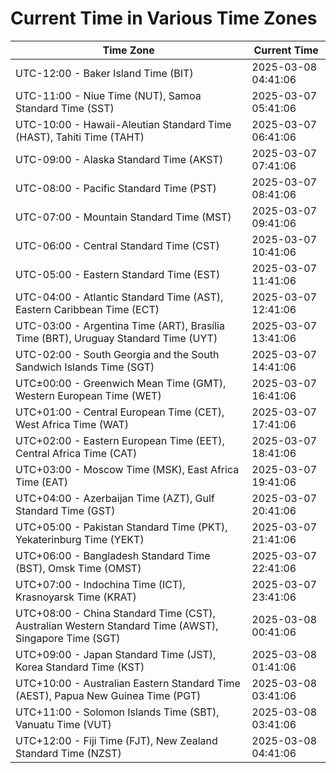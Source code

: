 # Current Time in Various Time Zones

| Time Zone | Current Time |
|-----------|--------------|
| UTC-12:00 - Baker Island Time (BIT) | 2025-03-08 04:41:06 |
| UTC-11:00 - Niue Time (NUT), Samoa Standard Time (SST) | 2025-03-07 05:41:06 |
| UTC-10:00 - Hawaii-Aleutian Standard Time (HAST), Tahiti Time (TAHT) | 2025-03-07 06:41:06 |
| UTC-09:00 - Alaska Standard Time (AKST) | 2025-03-07 07:41:06 |
| UTC-08:00 - Pacific Standard Time (PST) | 2025-03-07 08:41:06 |
| UTC-07:00 - Mountain Standard Time (MST) | 2025-03-07 09:41:06 |
| UTC-06:00 - Central Standard Time (CST) | 2025-03-07 10:41:06 |
| UTC-05:00 - Eastern Standard Time (EST) | 2025-03-07 11:41:06 |
| UTC-04:00 - Atlantic Standard Time (AST), Eastern Caribbean Time (ECT) | 2025-03-07 12:41:06 |
| UTC-03:00 - Argentina Time (ART), Brasília Time (BRT), Uruguay Standard Time (UYT) | 2025-03-07 13:41:06 |
| UTC-02:00 - South Georgia and the South Sandwich Islands Time (SGT) | 2025-03-07 14:41:06 |
| UTC±00:00 - Greenwich Mean Time (GMT), Western European Time (WET) | 2025-03-07 16:41:06 |
| UTC+01:00 - Central European Time (CET), West Africa Time (WAT) | 2025-03-07 17:41:06 |
| UTC+02:00 - Eastern European Time (EET), Central Africa Time (CAT) | 2025-03-07 18:41:06 |
| UTC+03:00 - Moscow Time (MSK), East Africa Time (EAT) | 2025-03-07 19:41:06 |
| UTC+04:00 - Azerbaijan Time (AZT), Gulf Standard Time (GST) | 2025-03-07 20:41:06 |
| UTC+05:00 - Pakistan Standard Time (PKT), Yekaterinburg Time (YEKT) | 2025-03-07 21:41:06 |
| UTC+06:00 - Bangladesh Standard Time (BST), Omsk Time (OMST) | 2025-03-07 22:41:06 |
| UTC+07:00 - Indochina Time (ICT), Krasnoyarsk Time (KRAT) | 2025-03-07 23:41:06 |
| UTC+08:00 - China Standard Time (CST), Australian Western Standard Time (AWST), Singapore Time (SGT) | 2025-03-08 00:41:06 |
| UTC+09:00 - Japan Standard Time (JST), Korea Standard Time (KST) | 2025-03-08 01:41:06 |
| UTC+10:00 - Australian Eastern Standard Time (AEST), Papua New Guinea Time (PGT) | 2025-03-08 03:41:06 |
| UTC+11:00 - Solomon Islands Time (SBT), Vanuatu Time (VUT) | 2025-03-08 03:41:06 |
| UTC+12:00 - Fiji Time (FJT), New Zealand Standard Time (NZST) | 2025-03-08 04:41:06 |
